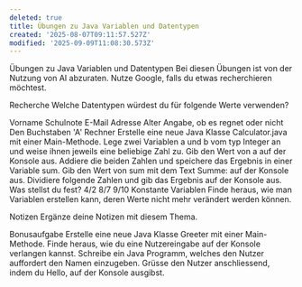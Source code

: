 ```yaml
---
deleted: true
title: Übungen zu Java Variablen und Datentypen
created: '2025-08-07T09:11:57.527Z'
modified: '2025-09-09T11:08:30.573Z'
---
```


Übungen zu Java Variablen und Datentypen
Bei diesen Übungen ist von der Nutzung von AI abzuraten. Nutze Google, falls du etwas recherchieren möchtest.

Recherche
Welche Datentypen würdest du für folgende Werte verwenden?

Vorname
Schulnote
E-Mail Adresse
Alter
Angabe, ob es regnet oder nicht
Den Buchstaben 'A'
Rechner
Erstelle eine neue Java Klasse Calculator.java mit einer Main-Methode.
Lege zwei Variablen a und b vom typ Integer an und weise ihnen jeweils eine beliebige Zahl zu.
Gib den Wert von a auf der Konsole aus.
Addiere die beiden Zahlen und speichere das Ergebnis in einer Variable sum.
Gib den Wert von sum mit dem Text Summe: auf der Konsole aus.
Dividiere folgende Zahlen und gib das Ergebnis auf der Konsole aus. Was stellst du fest?
4/2
8/7
9/10
Konstante Variablen
Finde heraus, wie man Variablen erstellen kann, deren Werte nicht mehr verändert werden können.

Notizen
Ergänze deine Notizen mit diesem Thema.

Bonusaufgabe
Erstelle eine neue Java Klasse Greeter mit einer Main-Methode.
Finde heraus, wie du eine Nutzereingabe auf der Konsole verlangen kannst.
Schreibe ein Java Programm, welches den Nutzer auffordert den Namen einzugeben. Grüsse den Nutzer anschliessend, indem du Hello, <name> auf der Konsole ausgibst.
